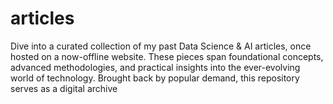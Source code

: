 # articles
Dive into a curated collection of my past Data Science &amp; AI articles, once hosted on a now-offline website. These pieces span foundational concepts, advanced methodologies, and practical insights into the ever-evolving world of technology. Brought back by popular demand, this repository serves as a digital archive

